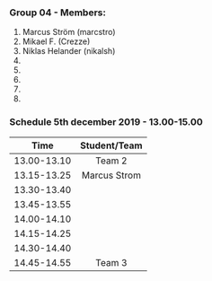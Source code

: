 ### Group 04 - Members:
1. Marcus Ström (marcstro)
2. Mikael F. (Crezze)
3. Niklas Helander (nikalsh)
4. 
5. 
6. 
7. 
8. 

### Schedule 5th december 2019 - 13.00-15.00


| Time        |  Student/Team | 
|-------------|:-------------:|
| 13.00-13.10 |    Team 2     |
| 13.15-13.25 | Marcus Strom  |
| 13.30-13.40 |               |
| 13.45-13.55 |               |
| 14.00-14.10 |               |
| 14.15-14.25 |               |
| 14.30-14.40 |               |
| 14.45-14.55 |    Team 3     |
